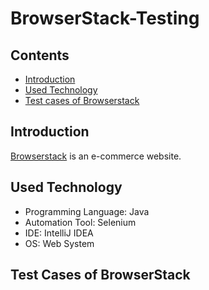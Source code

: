 # BrowserStack-Testing


## Contents
- [Introduction](#introduction)
- [Used Technology](#used-technology)
- [Test cases of Browserstack](#BrowerStack)

## Introduction

 [Browserstack](https://www.bstackdemo.com/) is an e-commerce website.
 
  
## Used Technology
 
- Programming Language: Java 
- Automation Tool: Selenium
- IDE: IntelliJ IDEA
- OS: Web System

## Test Cases of BrowserStack
